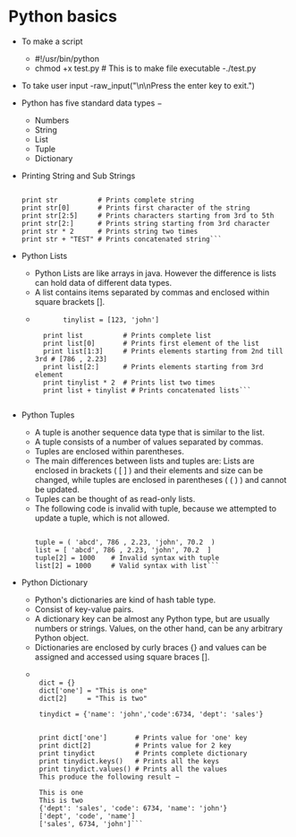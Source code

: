 <h1> Python basics </h1>

- To make a script
  - #!/usr/bin/python
  - chmod +x test.py     # This is to make file executable
  -./test.py
  
- To take user input
  -raw_input("\n\nPress the enter key to exit.")
  
- Python has five standard data types −
  - Numbers
  - String
  - List
  - Tuple
  - Dictionary
 
 - Printing String and Sub Strings
   
    ```str = 'Hello World!'

    print str          # Prints complete string
    print str[0]       # Prints first character of the string
    print str[2:5]     # Prints characters starting from 3rd to 5th
    print str[2:]      # Prints string starting from 3rd character
    print str * 2      # Prints string two times
    print str + "TEST" # Prints concatenated string```
    
  - Python Lists
    - Python Lists are like arrays in java. However the difference is lists can hold data of different data types.
    - A list contains items separated by commas and enclosed within square brackets [].
    - ```list = [ 'abcd', 786 , 2.23, 'john', 70.2 ]
             tinylist = [123, 'john']

        print list          # Prints complete list
        print list[0]       # Prints first element of the list
        print list[1:3]     # Prints elements starting from 2nd till 3rd # [786 , 2.23]
        print list[2:]      # Prints elements starting from 3rd element
        print tinylist * 2  # Prints list two times
        print list + tinylist # Prints concatenated lists```
        
  - Python Tuples
    - A tuple is another sequence data type that is similar to the list. 
    - A tuple consists of a number of values separated by commas.
    - Tuples are enclosed within parentheses.
    - The main differences between lists and tuples are: Lists are enclosed in brackets ( [ ] ) and their elements and size can be changed, while tuples are             enclosed in parentheses ( ( ) ) and cannot be updated.   
    - Tuples can be thought of as read-only lists.  
    - The following code is invalid with tuple, because we attempted to update a tuple, which is not allowed.   
      ```#!/usr/bin/python

      tuple = ( 'abcd', 786 , 2.23, 'john', 70.2  )
      list = [ 'abcd', 786 , 2.23, 'john', 70.2  ]
      tuple[2] = 1000    # Invalid syntax with tuple
      list[2] = 1000     # Valid syntax with list```
      
  - Python Dictionary
    - Python's dictionaries are kind of hash table type.
    - Consist of key-value pairs.
    - A dictionary key can be almost any Python type, but are usually numbers or strings.
      Values, on the other hand, can be any arbitrary Python object.
    - Dictionaries are enclosed by curly braces {} and values can be assigned and accessed using square braces [].
    -  ```#!/usr/bin/python

        dict = {}
        dict['one'] = "This is one"
        dict[2]     = "This is two"

        tinydict = {'name': 'john','code':6734, 'dept': 'sales'}


        print dict['one']       # Prints value for 'one' key
        print dict[2]           # Prints value for 2 key
        print tinydict          # Prints complete dictionary
        print tinydict.keys()   # Prints all the keys
        print tinydict.values() # Prints all the values
        This produce the following result −

        This is one
        This is two
        {'dept': 'sales', 'code': 6734, 'name': 'john'}
        ['dept', 'code', 'name']
        ['sales', 6734, 'john']```
